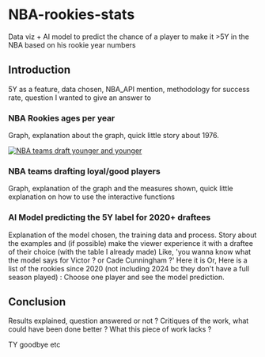 # NBA-rookies-stats
Data viz + AI model to predict the chance of a player to make it >5Y in the NBA based on his rookie year numbers

## Introduction
5Y as a feature, data chosen, NBA_API mention, methodology for success rate, question I wanted to give an answer to

### NBA Rookies ages per year
Graph, explanation about the graph, quick little story about 1976.
<div class='tableauPlaceholder' id='viz1732882322213' style='position: relative'><noscript><a  target="_blank" rel="noopener noreferrer" href='https://public.tableau.com/views/NBATeamsdraftyoungerandyounger/Sheet2?:language=en-US&publish=yes&:sid=&:redirect=auth&:display_count=n&:origin=viz_share_link'><img alt='NBA teams draft younger and younger ' src='https:&#47;&#47;public.tableau.com&#47;static&#47;images&#47;NB&#47;NBATeamsdraftyoungerandyounger&#47;Sheet2&#47;1_rss.png' style='border: none' /></a></noscript><object class='tableauViz'  style='display:none;'><param name='host_url' value='https%3A%2F%2Fpublic.tableau.com%2F' /> <param name='embed_code_version' value='3' /> <param name='site_root' value='' /><param name='name' value='NBATeamsdraftyoungerandyounger&#47;Sheet2' /><param name='tabs' value='no' /><param name='toolbar' value='yes' /><param name='static_image' value='https:&#47;&#47;public.tableau.com&#47;static&#47;images&#47;NB&#47;NBATeamsdraftyoungerandyounger&#47;Sheet2&#47;1.png' /> <param name='animate_transition' value='yes' /><param name='display_static_image' value='yes' /><param name='display_spinner' value='yes' /><param name='display_overlay' value='yes' /><param name='display_count' value='yes' /><param name='language' value='en-US' /><param name='filter' value='publish=yes' /></object></div>



### NBA teams drafting loyal/good players
Graph, explanation of the graph and the measures shown, quick little explanation on how to use the interactive functions

### AI Model predicting the 5Y label for 2020+ draftees
Explanation of the model chosen, the training data and process.
Story about the examples and (if possible) make the viewer experience it with a draftee of their choice (with the table I already made)
Like, 'you wanna know what the model says for Victor ? or Cade Cunningham ?' Here it is
Or, Here is a list of the rookies since 2020 (not including 2024 bc they don't have a full season played) : Choose one player and see the model prediction.


## Conclusion
Results explained, question answered or not ? 
Critiques of the work, what could have been done better ? What this piece of work lacks ?

TY goodbye etc
